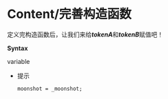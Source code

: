 # Content/**完善构造函数**

定义完构造函数后，让我们来给***tokenA***和***tokenB***赋值吧！

**Syntax**

variable

- 提示
    
    ```solidity
    moonshot = _moonshot;
    ```
    
